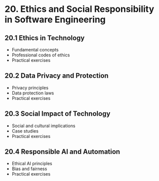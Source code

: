 # 20. Ethics and Social Responsibility in Software Engineering

## 20.1 Ethics in Technology
- Fundamental concepts
- Professional codes of ethics
- Practical exercises

## 20.2 Data Privacy and Protection
- Privacy principles
- Data protection laws
- Practical exercises

## 20.3 Social Impact of Technology
- Social and cultural implications
- Case studies
- Practical exercises

## 20.4 Responsible AI and Automation
- Ethical AI principles
- Bias and fairness
- Practical exercises

